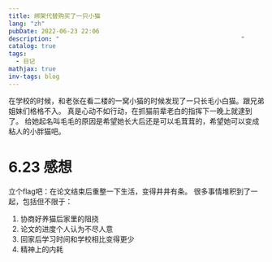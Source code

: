 ```yaml
---
title: 绑架代替购买了一只小猫
lang: "zh"
pubDate: 2022-06-23 22:06
description: "                                                  "
catalog: true
tags:
  - 日记
mathjax: true
inv-tags: blog
---
```


在学校的时候，和老张在看二楼的一窝小猫的时候发现了一只长毛小白猫。跟兄弟姐妹们格格不入。
真是心动不如行动，在抓猫前辈老白的指挥下一晚上就逮到了。
给她起名叫毛毛的原因是希望她长大后还是可以毛茸茸的，希望她可以变成粘人的小胖猫吧。

# 6.23 感想
立个flag吧：在论文结束后重整一下生活，变得井井有条。
很多事情堆积到了一起，包括但不限于：
1. 协商好养猫后家里的阻挠
2. 论文的进度个人认为不尽人意
3. 回家后学习时间和学校相比变得更少
4. 精神上的内耗
